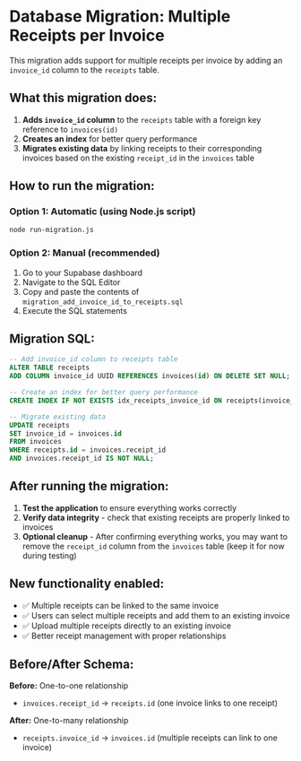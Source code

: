 # Database Migration: Multiple Receipts per Invoice

This migration adds support for multiple receipts per invoice by adding an `invoice_id` column to the `receipts` table.

## What this migration does:

1. **Adds `invoice_id` column** to the `receipts` table with a foreign key reference to `invoices(id)`
2. **Creates an index** for better query performance
3. **Migrates existing data** by linking receipts to their corresponding invoices based on the existing `receipt_id` in the `invoices` table

## How to run the migration:

### Option 1: Automatic (using Node.js script)
```bash
node run-migration.js
```

### Option 2: Manual (recommended)
1. Go to your Supabase dashboard
2. Navigate to the SQL Editor
3. Copy and paste the contents of `migration_add_invoice_id_to_receipts.sql`
4. Execute the SQL statements

## Migration SQL:
```sql
-- Add invoice_id column to receipts table
ALTER TABLE receipts 
ADD COLUMN invoice_id UUID REFERENCES invoices(id) ON DELETE SET NULL;

-- Create an index for better query performance
CREATE INDEX IF NOT EXISTS idx_receipts_invoice_id ON receipts(invoice_id);

-- Migrate existing data
UPDATE receipts 
SET invoice_id = invoices.id 
FROM invoices 
WHERE receipts.id = invoices.receipt_id 
AND invoices.receipt_id IS NOT NULL;
```

## After running the migration:

1. **Test the application** to ensure everything works correctly
2. **Verify data integrity** - check that existing receipts are properly linked to invoices
3. **Optional cleanup** - After confirming everything works, you may want to remove the `receipt_id` column from the `invoices` table (keep it for now during testing)

## New functionality enabled:

- ✅ Multiple receipts can be linked to the same invoice
- ✅ Users can select multiple receipts and add them to an existing invoice
- ✅ Upload multiple receipts directly to an existing invoice
- ✅ Better receipt management with proper relationships

## Before/After Schema:

**Before:** One-to-one relationship
- `invoices.receipt_id` → `receipts.id` (one invoice links to one receipt)

**After:** One-to-many relationship  
- `receipts.invoice_id` → `invoices.id` (multiple receipts can link to one invoice)